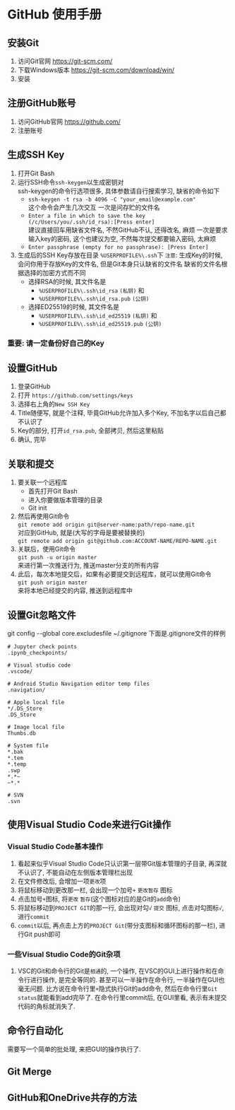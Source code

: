 # GitHub 使用手册

## 安装Git
1. 访问Git官网 https://git-scm.com/
2. 下载Windows版本 https://git-scm.com/download/win/
3. 安装

## 注册GitHub账号
1. 访问GitHub官网 https://github.com/
2. 注册账号

## 生成SSH Key
1. 打开Git Bash
2. 运行SSH命令`ssh-keygen`以生成密钥对  
   ssh-keygen的命令行选项很多, 具体参数请自行搜索学习, 缺省的命令如下  
   + `ssh-keygen -t rsa -b 4096 -C "your_email@example.com"`  
   这个命令会产生几次交互
   一次是问存贮的文件名  
   + `Enter a file in which to save the key (/c/Users/you/.ssh/id_rsa):[Press enter]`  
   建议直接回车用缺省文件名, 不然GitHub不认, 还得改名, 麻烦
   一次是要求输入key的密码, 这个也建议为空, 不然每次提交都要输入密码, 太麻烦  
   + `Enter passphrase (empty for no passphrase): [Press Enter]`
3. 生成后的SSH Key存放在目录 `%USERPROFILE%\.ssh`下
   `注意`: 生成Key的时候, 会问你用于存放Key的文件名, 但是Git本身只认缺省的文件名
   缺省的文件名根据选择的加密方式而不同
   + 选择RSA的时候, 其文件名是
     - `%USERPROFILE%\.ssh\id_rsa` `(私钥)` 和
     - `%USERPROFILE%\.ssh\id_rsa.pub` `(公钥)`
   + 选择ED25519的时候, 其文件名是
     - `%USERPROFILE%\.ssh\id_ed25519` `(私钥)` 和
	 - `%USERPROFILE%\.ssh\id_ed25519.pub` `(公钥)`
### 重要: 请一定备份好自己的Key

## 设置GitHub
1. 登录GitHub
2. 打开 `https://github.com/settings/keys`
3. 选择右上角的`New SSH Key`
4. Title随便写, 就是个注释, 毕竟GitHub允许加入多个Key, 不加名字以后自己都不认识了
5. Key的部分, 打开`id_rsa.pub`, 全部拷贝, 然后这里粘贴
6. 确认, 完毕

## 关联和提交
1. 要关联一个远程库
   + 首先打开Git Bash
   + 进入你要做版本管理的目录
   + Git init
2. 然后再使用Git命令  
   `git remote add origin git@server-name:path/repo-name.git`  
   对应到GitHub, 就是(大写的字母是要被替换的)  
   `git remote add origin git@github.com:ACCOUNT-NAME/REPO-NAME.git`  
2. 关联后，使用Git命令  
   `git push -u origin master`  
   来进行第一次推送行为, 推送master分支的所有内容  
3. 此后，每次本地提交后，如果有必要提交到远程库，就可以使用Git命令  
   `git push origin master`  
   来将本地已经提交的内容, 推送到远程库中  

## 设置Git忽略文件
   git config --global core.excludesfile ~/.gitignore
   下面是.gitignore文件的样例

```
# Jupyter check points
.ipynb_checkpoints/

# Visual studio code
.vscode/

# Android Studio Navigation editor temp files
.navigation/

# Apple local file
*/.DS_Store
.DS_Store

# Image local file
Thumbs.db

# System file
*.bak
*.tem
*.temp
.swp
*.*~
~*.*

# SVN
.svn

```

## 使用Visual Studio Code来进行Git操作
### Visual Studio Code基本操作
1. 看起来似乎Visual Studio Code只认识第一层带Git版本管理的子目录, 再深就不认识了, 不能自动在左侧版本管理栏出现
2. 在文件修改后, 会增加一项`更改`项
3. 将鼠标移动到更改那一栏, 会出现一个加号`+` `更改暂存` 图标
4. 点击加号`+`图标, 将`更改` `暂存`(这个图标对应的是Git的`add`命令)
5. 将鼠标移动到`PROJECT GIT`的那一行, 会出现对勾`√` `提交` 图标, 点击对勾图标`√`, 进行`commit`
6. `commit`以后, 再点击上方的`PROJECT Git`(带分支图标和循环图标的那一栏), 进行Git push即可

### 一些Visual Studio Code的Git杂项
1. VSC的Git和命令行的Git是`相通`的, 一个操作, 在VSC的GUI上进行操作和在命令行进行操作, 是完全等同的.
   甚至可以一半操作在命令行, 一半操作在GUI也毫无问题.
   比方说在命令行里`+`隐式执行Git的add命令, 然后在命令行里`Git status`就能看到add完毕了.
   在命令行里commit后, 在GUI里看, 表示有未提交代码的角标就消失了.

## 命令行自动化
需要写一个简单的批处理, 来把GUI的操作执行了.


## Git Merge


## GitHub和OneDrive共存的方法
